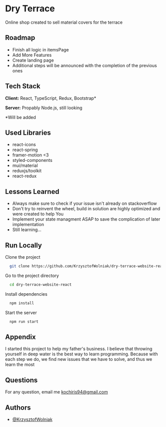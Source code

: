 
# Dry Terrace

Online shop created to sell material covers for the terrace


## Roadmap

- Finish all logic in itemsPage
- Add More Features
- Create landing page 
- Additional steps will be announced with the completion of the previous ones


## Tech Stack

**Client:** React, TypeScript, Redux, Bootstrap* 

**Server:** Propably Node.js, still looking

*Will be added
## Used Libraries
- react-icons
- react-spring
- framer-motion <3
- styled-components
- mui/material
- reduxjs/toolkit
- react-redux


## Lessons Learned

- Always make sure to check if your issue isn't already on stackoverflow
- Don't try to reinvent the wheel, build in solution are highly optimized and were created to help You
- Implement your state managment ASAP to save the complication of later implementation
- Still learning... 


## Run Locally

Clone the project

```bash
  git clone https://github.com/KrzysztofWolniak/dry-terrace-website-react
```

Go to the project directory

```bash
  cd dry-terrace-website-react
```

Install dependencies

```bash
  npm install
```

Start the server

```bash
  npm run start
```


## Appendix

I started this project to help my father's business.
I believe that throwing yourself in deep water is the best way to learn programming.
Because with each step we do, we find new issues that we have to solve, and thus we learn the most


## Questions

For any question, email me kochiris94@gmail.com


## Authors

- [@KrzysztofWolniak](https://github.com/KrzysztofWolniak)




